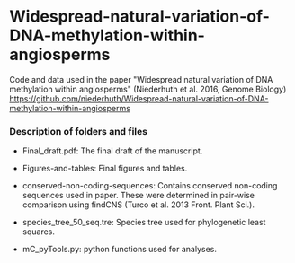 # Widespread-natural-variation-of-DNA-methylation-within-angiosperms
Code and data used in the paper "Widespread natural variation of DNA methylation within angiosperms" (Niederhuth et al. 2016, Genome Biology) https://github.com/niederhuth/Widespread-natural-variation-of-DNA-methylation-within-angiosperms

### Description of folders and files

* Final_draft.pdf: The final draft of the manuscript.

* Figures-and-tables: Final figures and tables.

* conserved-non-coding-sequences: Contains conserved non-coding sequences used in paper. These were determined in pair-wise comparison using findCNS (Turco et al. 2013 Front. Plant Sci.).

* species_tree_50_seq.tre: Species tree used for phylogenetic least squares.

* mC_pyTools.py: python functions used for analyses.